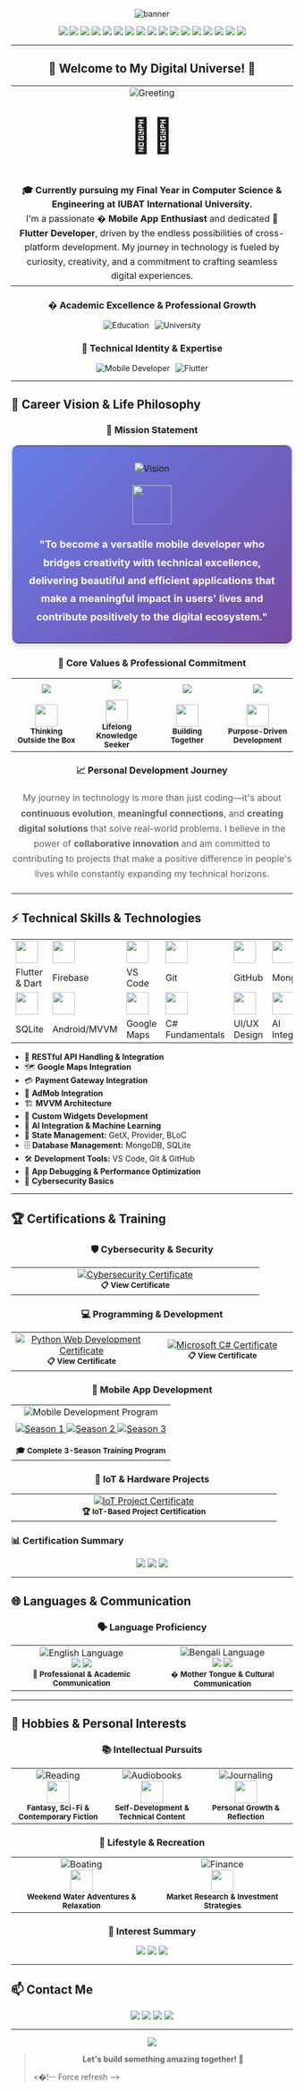 <!-- Profile Banner -->
<p align="center">
  <img src="https://capsule-render.vercel.app/api?type=waving&color=0:00c6ff,100:0072ff&height=180&section=header&text=Byadhanath%20Biswas%20🚀&fontSize=45&fontAlignY=40&fontColor=ffffff" alt="banner"/>
</p>

<p align="center">
  <img src="https://img.shields.io/badge/Flutter-%2302569B.svg?logo=flutter&logoColor=white" />
  <img src="https://img.shields.io/badge/Firebase-%23FFA611.svg?logo=firebase&logoColor=white" />
  <img src="https://img.shields.io/badge/REST_API-%23FF6B35.svg?logo=api&logoColor=white" />
  <img src="https://img.shields.io/badge/VS_Code-%23007ACC.svg?logo=visualstudiocode&logoColor=white" />
  <img src="https://img.shields.io/badge/Git-%23f34f29.svg?logo=git&logoColor=white" />
  <img src="https://img.shields.io/badge/GitHub-%23181717.svg?logo=github&logoColor=white" />
  <img src="https://img.shields.io/badge/API_Integration-%234CAF50.svg?logo=api&logoColor=white" />
  <img src="https://img.shields.io/badge/Google_Maps-%234285F4.svg?logo=googlemaps&logoColor=white" />
  <img src="https://img.shields.io/badge/Payment_Gateway-%2300D4AA.svg?logo=stripe&logoColor=white" />
  <img src="https://img.shields.io/badge/AdMob-%23EA4335.svg?logo=googleadmob&logoColor=white" />
  <img src="https://img.shields.io/badge/MVVM-%236DB33F.svg?logo=android&logoColor=white" />
  <img src="https://img.shields.io/badge/MongoDB-%2347A248.svg?logo=mongodb&logoColor=white" />
  <img src="https://img.shields.io/badge/SQLite-%23003B57.svg?logo=sqlite&logoColor=white" />
  <img src="https://img.shields.io/badge/AI_Integration-%23FF6F00.svg?logo=tensorflow&logoColor=white" />
  <img src="https://img.shields.io/badge/GetX-%238E24AA.svg?logo=flutter&logoColor=white" />
  <img src="https://img.shields.io/badge/Provider-%23007ACC.svg?logo=flutter&logoColor=white" />
  <img src="https://img.shields.io/badge/BLoC-%23FF5722.svg?logo=flutter&logoColor=white" />

---

<div align="center">

## 🌟 **Welcome to My Digital Universe!** 🚀

<table>
  <tr>
    <td align="center">
      <img src="https://img.shields.io/badge/👋%20Hello%2C%20World!-I'm%20Byadhanath%20Biswas-FF6B35?style=for-the-badge&logo=wave&logoColor=white" alt="Greeting"/>
      <br/><br/>
      <div style="font-size: 60px; margin: 10px 0;">👨‍💻</div>
      <br/><br/>
      <p align="center" style="font-size: 16px; line-height: 1.6; max-width: 600px; margin: 0 auto;">
        <b>🎓 Currently pursuing my Final Year in Computer Science & Engineering at IUBAT International University.</b><br/>
        I'm a passionate <b>� Mobile App Enthusiast</b> and dedicated <b>🦋 Flutter Developer</b>, driven by the endless possibilities of cross-platform development. My journey in technology is fueled by curiosity, creativity, and a commitment to crafting seamless digital experiences.
      </p>
    </td>
  </tr>
</table>

### � **Academic Excellence & Professional Growth**
<div style="display: flex; justify-content: center; gap: 10px; flex-wrap: wrap;">
  <img src="https://img.shields.io/badge/🎓%20Education-Computer%20Science%20%26%20Engineering-0066CC?style=for-the-badge&logo=graduation-cap&logoColor=white" alt="Education"/>
  <img src="https://img.shields.io/badge/�️%20Institution-IUBAT%20International%20University-9C27B0?style=for-the-badge&logo=university&logoColor=white" alt="University"/>
</div>

### 💼 **Technical Identity & Expertise**
<div style="display: flex; justify-content: center; gap: 10px; flex-wrap: wrap;">
  <img src="https://img.shields.io/badge/📱%20Specialization-Cross--Platform%20Mobile%20Development-4CAF50?style=for-the-badge&logo=mobile&logoColor=white" alt="Mobile Developer"/>
  <img src="https://img.shields.io/badge/🦋%20Primary%20Stack-Flutter%20%26%20Dart%20Ecosystem-02569B?style=for-the-badge&logo=flutter&logoColor=white" alt="Flutter"/>
</div>

</div>

---

## 🎯 **Career Vision & Life Philosophy**

<div align="center">

### 🚀 **Mission Statement**
<table style="border: 2px solid #e1e4e8; border-radius: 12px; overflow: hidden; box-shadow: 0 4px 8px rgba(0,0,0,0.1);">
  <tr>
    <td align="center" style="padding: 30px; background: linear-gradient(135deg, #667eea 0%, #764ba2 100%);">
      <img src="https://img.shields.io/badge/🎯%20Life%20Vision-Versatile%20Mobile%20Developer-ffffff?style=for-the-badge&logo=target&logoColor=667eea" alt="Vision"/>
      <br/><br/>
      <img src="https://img.icons8.com/fluency/80/000000/goal.png" width="70"/>
      <br/><br/>
      <p style="color: white; font-size: 18px; line-height: 1.8; max-width: 500px; margin: 0 auto; font-weight: 500;">
        <b>"To become a versatile mobile developer who bridges creativity with technical excellence, delivering beautiful and efficient applications that make a meaningful impact in users' lives and contribute positively to the digital ecosystem."</b>
      </p>
    </td>
  </tr>
</table>

### 🌟 **Core Values & Professional Commitment**
<table>
  <tr>
    <td align="center" width="25%">
      <img src="https://img.shields.io/badge/💡%20Innovation-Creative%20Solutions-FF9800?style=for-the-badge&logo=lightbulb&logoColor=white" />
      <br/><br/>
      <img src="https://img.icons8.com/color/48/000000/innovation.png" width="40"/>
      <br/><sub><b>Thinking Outside the Box</b></sub>
    </td>
    <td align="center" width="25%">
      <img src="https://img.shields.io/badge/📚%20Learning-Continuous%20Growth-2196F3?style=for-the-badge&logo=book&logoColor=white" />
      <br/><br/>
      <img src="https://img.icons8.com/color/48/000000/learning.png" width="40"/>
      <br/><sub><b>Lifelong Knowledge Seeker</b></sub>
    </td>
    <td align="center" width="25%">
      <img src="https://img.shields.io/badge/🤝%20Collaboration-Team%20Spirit-4CAF50?style=for-the-badge&logo=handshake&logoColor=white" />
      <br/><br/>
      <img src="https://img.icons8.com/color/48/000000/collaboration.png" width="40"/>
      <br/><sub><b>Building Together</b></sub>
    </td>
    <td align="center" width="25%">
      <img src="https://img.shields.io/badge/🎯%20Impact-Meaningful%20Change-E91E63?style=for-the-badge&logo=heart&logoColor=white" />
      <br/><br/>
      <img src="https://img.icons8.com/color/48/000000/hearts.png" width="40"/>
      <br/><sub><b>Purpose-Driven Development</b></sub>
    </td>
  </tr>
</table>

### 📈 **Personal Development Journey**
<p align="center" style="font-size: 16px; line-height: 1.7; max-width: 700px; margin: 20px auto; color: #586069;">
  My journey in technology is more than just coding—it's about <b>continuous evolution</b>, <b>meaningful connections</b>, and <b>creating digital solutions</b> that solve real-world problems. I believe in the power of <b>collaborative innovation</b> and am committed to contributing to projects that make a positive difference in people's lives while constantly expanding my technical horizons.
</p>

</div>

---

## ⚡ **Technical Skills & Technologies**

<table>
  <tr>
    <td><img src="https://cdn.jsdelivr.net/gh/devicons/devicon/icons/flutter/flutter-original.svg" width="40"/></td>
    <td><img src="https://cdn.jsdelivr.net/gh/devicons/devicon/icons/firebase/firebase-plain.svg" width="40"/></td>
    <td><img src="https://cdn.jsdelivr.net/gh/devicons/devicon/icons/vscode/vscode-original.svg" width="40"/></td>
    <td><img src="https://cdn.jsdelivr.net/gh/devicons/devicon/icons/git/git-original.svg" width="40"/></td>
    <td><img src="https://cdn.jsdelivr.net/gh/devicons/devicon/icons/github/github-original.svg" width="40"/></td>
    <td><img src="https://cdn.jsdelivr.net/gh/devicons/devicon/icons/mongodb/mongodb-original.svg" width="40"/></td>
  </tr>
  <tr>
    <td>Flutter & Dart</td>
    <td>Firebase</td>
    <td>VS Code</td>
    <td>Git</td>
    <td>GitHub</td>
    <td>MongoDB</td>
  </tr>
  <tr>
    <td><img src="https://cdn.jsdelivr.net/gh/devicons/devicon/icons/sqlite/sqlite-original.svg" width="40"/></td>
    <td><img src="https://cdn.jsdelivr.net/gh/devicons/devicon/icons/android/android-original.svg" width="40"/></td>
    <td><img src="https://cdn.jsdelivr.net/gh/devicons/devicon/icons/google/google-original.svg" width="40"/></td>
    <td><img src="https://cdn.jsdelivr.net/gh/devicons/devicon/icons/csharp/csharp-original.svg" width="40"/></td>
    <td><img src="https://cdn.jsdelivr.net/gh/devicons/devicon/icons/figma/figma-original.svg" width="40"/></td>
    <td><img src="https://img.icons8.com/color/48/artificial-intelligence.png" width="40"/></td>
  </tr>
  <tr>
    <td>SQLite</td>
    <td>Android/MVVM</td>
    <td>Google Maps</td>
    <td>C# Fundamentals</td>
    <td>UI/UX Design</td>
    <td>AI Integration</td>
  </tr>
</table>

<ul>
  <li>🔌 <strong>RESTful API Handling & Integration</strong></li>
  <li>🗺️ <strong>Google Maps Integration</strong></li>
  <li>💳 <strong>Payment Gateway Integration</strong></li>
  <li>📱 <strong>AdMob Integration</strong></li>
  <li>🏗️ <strong>MVVM Architecture</strong></li>
  <li>🧩 <strong>Custom Widgets Development</strong></li>
  <li>🤖 <strong>AI Integration & Machine Learning</strong></li>
  <li>🔄 <strong>State Management:</strong> GetX, Provider, BLoC</li>
  <li>🗄️ <strong>Database Management:</strong> MongoDB, SQLite</li>
  <li>🛠️ <strong>Development Tools:</strong> VS Code, Git & GitHub</li>
  <li>🐛 <strong>App Debugging & Performance Optimization</strong></li>
  <li>🔐 <strong>Cybersecurity Basics</strong></li>
</ul>

---

## 🏆 **Certifications & Training**

<div align="center">

### 🛡️ **Cybersecurity & Security**
<table>
  <tr>
    <td align="center" width="50%">
      <a href="./Certificate/1.pdf" target="_blank">
        <img src="https://img.shields.io/badge/Fundamentals%20of%20Cybersecurity-Ostad-FF6B35?style=for-the-badge&logo=security&logoColor=white" alt="Cybersecurity Certificate"/>
      </a>
      <br/><sub><b>📋 View Certificate</b></sub>
    </td>
  </tr>
</table>

### 💻 **Programming & Development**
<table>
  <tr>
    <td align="center" width="50%">
      <a href="./Certificate/2.pdf" target="_blank">
        <img src="https://img.shields.io/badge/Fundamentals%20of%20Python%20for%20Web%20Development-Ostad-3776AB?style=for-the-badge&logo=python&logoColor=white" alt="Python Web Development Certificate"/>
      </a>
      <br/><sub><b>📋 View Certificate</b></sub>
    </td>
    <td align="center" width="50%">
      <a href="./Certificate/Microsoft.pdf" target="_blank">
        <img src="https://img.shields.io/badge/Foundational%20C%23%20with%20Microsoft-Microsoft-239120?style=for-the-badge&logo=microsoft&logoColor=white" alt="Microsoft C# Certificate"/>
      </a>
      <br/><sub><b>📋 View Certificate</b></sub>
    </td>
  </tr>
</table>

### 📱 **Mobile App Development**
<table>
  <tr>
    <td align="center">
      <img src="https://img.shields.io/badge/Mobile%20App%20Development%20Program-Bongo%20Academy-00C851?style=for-the-badge&logo=android&logoColor=white" alt="Mobile Development Program"/>
      <br/>
      <div style="margin-top: 10px;">
        <a href="./Certificate/3.pdf" target="_blank">
          <img src="https://img.shields.io/badge/Season%201-Certificate-4CAF50?style=flat-square&logo=google-play&logoColor=white" alt="Season 1"/>
        </a>
        <a href="./Certificate/4.pdf" target="_blank">
          <img src="https://img.shields.io/badge/Season%202-Certificate-2196F3?style=flat-square&logo=google-play&logoColor=white" alt="Season 2"/>
        </a>
        <a href="./Certificate/5.pdf" target="_blank">
          <img src="https://img.shields.io/badge/Season%203-Certificate-9C27B0?style=flat-square&logo=google-play&logoColor=white" alt="Season 3"/>
        </a>
      </div>
      <br/><sub><b>🎓 Complete 3-Season Training Program</b></sub>
    </td>
  </tr>
</table>

### 🔧 **IoT & Hardware Projects**
<table>
  <tr>
    <td align="center" width="50%">
      <a href="./Certificate/IOT.pdf" target="_blank">
        <img src="https://img.shields.io/badge/IUBAT%20IGNITRON%2025.1-IoT%20Innovation%20Challenge-FF5722?style=for-the-badge&logo=raspberry-pi&logoColor=white" alt="IoT Project Certificate"/>
      </a>
      <br/><sub><b>🏆 IoT-Based Project Certification</b></sub>
    </td>
  </tr>
</table>

</div>

### 📊 **Certification Summary**
<div align="center">
  <img src="https://img.shields.io/badge/Total%20Certifications-5-gold?style=for-the-badge&logo=certificate&logoColor=white" />
  <img src="https://img.shields.io/badge/Training%20Hours-200%2B-blue?style=for-the-badge&logo=clock&logoColor=white" />
  <img src="https://img.shields.io/badge/Specialization-Mobile%20%26%20Web%20Development-green?style=for-the-badge&logo=code&logoColor=white" />
</div>

---

## 🌐 **Languages & Communication**

<div align="center">

### 🗣️ **Language Proficiency**

<table>
  <tr>
    <td align="center" width="50%">
      <img src="https://img.shields.io/badge/🇺🇸%20English-Fluent-4CAF50?style=for-the-badge&logo=googletranslate&logoColor=white" alt="English Language"/>
      <br/>
      <img src="https://img.shields.io/badge/Speaking-Advanced-2196F3?style=flat-square&logoColor=white" />
      <img src="https://img.shields.io/badge/Writing-Advanced-2196F3?style=flat-square&logoColor=white" />
      <br/><sub><b>🎯 Professional & Academic Communication</b></sub>
    </td>
    <td align="center" width="50%">
      <img src="https://img.shields.io/badge/🇧🇩%20Bengali-Native-FF9800?style=for-the-badge&logo=googletranslate&logoColor=white" alt="Bengali Language"/>
      <br/>
      <img src="https://img.shields.io/badge/Speaking-Native-4CAF50?style=flat-square&logoColor=white" />
      <img src="https://img.shields.io/badge/Writing-Native-4CAF50?style=flat-square&logoColor=white" />
      <br/><sub><b>� Mother Tongue & Cultural Communication</b></sub>
    </td>
  </tr>
</table>

</div>

---

## 🎨 **Hobbies & Personal Interests**

<div align="center">

### 📚 **Intellectual Pursuits**
<table>
  <tr>
    <td align="center" width="33%">
      <img src="https://img.shields.io/badge/📖%20Reading%20Fiction-Literature%20Enthusiast-8E24AA?style=for-the-badge&logo=bookstack&logoColor=white" alt="Reading"/>
      <br/>
      <img src="https://img.icons8.com/fluency/48/000000/book.png" width="40"/>
      <br/><sub><b>Fantasy, Sci-Fi & Contemporary Fiction</b></sub>
    </td>
    <td align="center" width="33%">
      <img src="https://img.shields.io/badge/🎧%20Audiobooks-Digital%20Learning-FF5722?style=for-the-badge&logo=spotify&logoColor=white" alt="Audiobooks"/>
      <br/>
      <img src="https://img.icons8.com/fluency/48/000000/headphones.png" width="40"/>
      <br/><sub><b>Self-Development & Technical Content</b></sub>
    </td>
    <td align="center" width="33%">
      <img src="https://img.shields.io/badge/✍️%20Journaling-Creative%20Writing-607D8B?style=for-the-badge&logo=markdown&logoColor=white" alt="Journaling"/>
      <br/>
      <img src="https://img.icons8.com/fluency/48/000000/journal.png" width="40"/>
      <br/><sub><b>Personal Growth & Reflection</b></sub>
    </td>
  </tr>
</table>

### 🌊 **Lifestyle & Recreation**
<table>
  <tr>
    <td align="center" width="50%">
      <img src="https://img.shields.io/badge/⛵%20Recreational%20Boating-Water%20Sports-00BCD4?style=for-the-badge&logo=anchor&logoColor=white" alt="Boating"/>
      <br/>
      <img src="https://img.icons8.com/fluency/48/000000/yacht.png" width="40"/>
      <br/><sub><b>Weekend Water Adventures & Relaxation</b></sub>
    </td>
    <td align="center" width="50%">
      <img src="https://img.shields.io/badge/📈%20Financial%20Markets-Investment%20Analysis-4CAF50?style=for-the-badge&logo=tradingview&logoColor=white" alt="Finance"/>
      <br/>
      <img src="https://img.icons8.com/fluency/48/000000/graph.png" width="40"/>
      <br/><sub><b>Market Research & Investment Strategies</b></sub>
    </td>
  </tr>
</table>

### 🎯 **Interest Summary**
<div align="center">
  <img src="https://img.shields.io/badge/Personality-Creative%20%26%20Analytical-9C27B0?style=for-the-badge&logo=brain&logoColor=white" />
  <img src="https://img.shields.io/badge/Learning%20Style-Visual%20%26%20Auditory-FF9800?style=for-the-badge&logo=lightbulb&logoColor=white" />
  <img src="https://img.shields.io/badge/Focus%20Areas-Technology%20%26%20Finance-2196F3?style=for-the-badge&logo=target&logoColor=white" />
</div>

</div>

---

## 📫 **Contact Me**

<p align="center">
  <a href="mailto:biswasbn99@gmail.com"><img src="https://img.shields.io/badge/Email-biswasbn99@gmail.com-blue?logo=gmail&logoColor=white" /></a>
  <a href="tel:+8801765156235"><img src="https://img.shields.io/badge/Phone-%2B8801765156235-green?logo=whatsapp&logoColor=white" /></a>
  <a href="https://www.linkedin.com/feed/?trk=guest_homepage-basic_nav-header-signin"><img src="https://img.shields.io/badge/Portfolio-Visit-orange?logo=google-chrome&logoColor=white" /></a>
  <img src="https://img.shields.io/badge/Location-Gazipur%2C%20Dhaka-red?logo=google-maps&logoColor=white" />
</p>

---

<p align="center">
  <img src="https://capsule-render.vercel.app/api?type=waving&color=0:00c6ff,100:0072ff&height=120&section=footer"/>
</p>

> <p align="center"><b>Let's build something amazing together! 🚀</b></p>< ! - -   F o r c e   r e f r e s h   - - > 
 
 